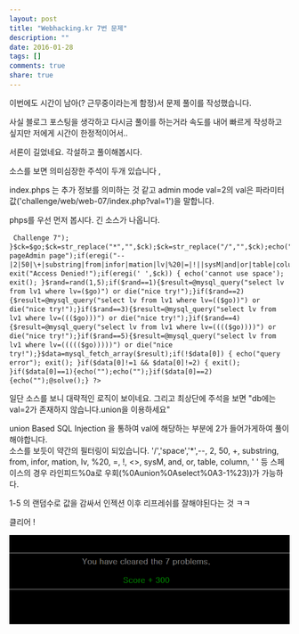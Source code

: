 ```yaml
---
layout: post
title: "Webhacking.kr 7번 문제"
description: ""
date: 2016-01-28
tags: []
comments: true
share: true
---
```


이번에도 시간이 남아(? 근무중이라는게 함정)서 문제 풀이를 작성했습니다.

사실 블로그 포스팅을 생각하고 다시금 풀이를 하는거라 속도를 내어 빠르게 작성하고 싶지만 저에게 시간이 한정적이어서..

서론이 길었네요. 각설하고 풀이해봅시다.

  

  

소스를 보면 의미심장한 주석이 두개 있습니다 <!-- index.phps -->,<!-- admin mode : val=2 -->

index.phps 는 추가 정보를 의미하는 것 같고 admin mode val=2의 val은 파라미터
값('challenge/web/web-07/index.php?val=1')을 말합니다.

phps를 우선 먼저 봅시다. 긴 소스가 나옵니다.

  

     Challenge 7"); }$ck=$go;$ck=str_replace("*","",$ck);$ck=str_replace("/","",$ck);echo("admin pageAdmin page");if(eregi("--|2|50|\+|substring|from|infor|mation|lv|%20|=|!||sysM|and|or|table|column",$ck)) exit("Access Denied!");if(eregi(' ',$ck)) { echo('cannot use space'); exit(); }$rand=rand(1,5);if($rand==1){$result=@mysql_query("select lv from lv1 where lv=($go)") or die("nice try!");}if($rand==2){$result=@mysql_query("select lv from lv1 where lv=(($go))") or die("nice try!");}if($rand==3){$result=@mysql_query("select lv from lv1 where lv=((($go)))") or die("nice try!");}if($rand==4){$result=@mysql_query("select lv from lv1 where lv=(((($go))))") or die("nice try!");}if($rand==5){$result=@mysql_query("select lv from lv1 where lv=((((($go)))))") or die("nice try!");}$data=mysql_fetch_array($result);if(!$data[0]) { echo("query error"); exit(); }if($data[0]!=1 && $data[0]!=2) { exit(); }if($data[0]==1){echo("");echo("");}if($data[0]==2){echo("");@solve();} ?>

일단 소스를 보니 대략적인 로직이 보이네요. 그리고 최상단에 주석을 보면 "db에는 val=2가 존재하지 않습니다.union을 이용하세요"

union Based SQL Injection 을 통하여 val에 해당하는 부분에 2가 들어가게하여 풀이해야합니다.  
소스를 보듯이 약간의 필터링이 되있습니다. '/','space','*',--, 2, 50, +, substring, from, infor,
mation, lv, %20, =, !, <>, sysM, and, or, table, column, ' ' 등 스페이스의 경우
라인피드%0a로 우회(%0Aunion%0Aselect%0A3-1%23))가 가능하다.

  

1-5 의 랜덤수로 값을 감싸서 인젝션 이후 리프레쉬를 잘해야된다는 것 ㅋㅋ  

  

클리어 !

  

![](/assets/images/posts/498/25151C4D56A97B881A790D.PNG)

  

  

